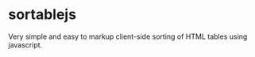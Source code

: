 sortablejs
==========

Very simple and easy to markup client-side sorting of HTML tables using javascript.